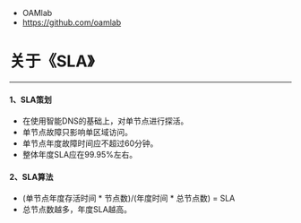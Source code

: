 - OAMlab
- https://github.com/oamlab

# 关于《SLA》

- ----------------------------

#### 1、SLA策划
- 在使用智能DNS的基础上，对单节点进行探活。
- 单节点故障只影响单区域访问。
- 单节点年度故障时间应不超过60分钟。
- 整体年度SLA应在99.95%左右。

#### 2、SLA算法
- (单节点年度存活时间 * 节点数)/(年度时间 * 总节点数) = SLA
- 总节点数越多，年度SLA越高。
